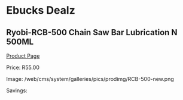 
# Ebucks Dealz
## Ryobi-RCB-500 Chain Saw Bar Lubrication N 500ML
[Product Page](https://www.ebucks.com/web/shop/productSelected.do?prodId=1220461674&catId=370101825)

Price: R55.00

Image: /web/cms/system/galleries/pics/prodimg/RCB-500-new.png

Savings: 


	